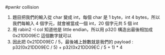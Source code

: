 #pwnkr collision
1. 題目把我們的輸入從 char 變成 int，每個 char 是 1 byte，int 4 bytes，所以我們每輸入 4 個字元，就會被當成一個 int，20 個字元共 5 個 int
2. 用 rabin2 -I col 知道他是 little endian，所以用 p32() 構造出最後相加成 0x21DD09EC 這個數字就可以
3. 因此把 0x21DD09EC / 5，最後補上餘數就是我們的 payload : p32(0x21DD09EC / 5) + p32(0x21DD09EC / 5 + 1) * 4
